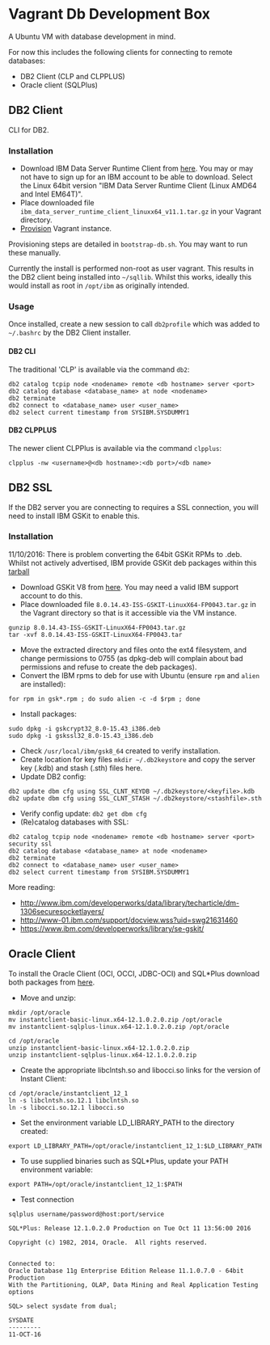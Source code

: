 # Vagrant Db Development Box

A Ubuntu VM with database development in mind.

For now this includes the following clients for connecting to remote databases:

* DB2 Client (CLP and CLPPLUS)
* Oracle client (SQLPlus) 

## DB2 Client

CLI for DB2.

### Installation

* Download IBM Data Server Runtime Client from [here](http://www-01.ibm.com/support/docview.wss?uid=swg21385217). You may or may not have to sign up for an IBM account to be able to download. Select the Linux 64bit version "IBM Data Server Runtime Client (Linux AMD64 and Intel EM64T)". 
* Place downloaded file ```ibm_data_server_runtime_client_linuxx64_v11.1.tar.gz``` in your Vagrant directory.
* [Provision](../README.markdown) Vagrant instance.

Provisioning steps are detailed in ```bootstrap-db.sh```. You may want to run these manually.

Currently the install is performed non-root as user vagrant. This results in the DB2 client being installed into ```~/sqllib```. Whilst this works, ideally this would install as root in ```/opt/ibm``` as originally intended.

### Usage

Once installed, create a new session to call ```db2profile``` which was added to ```~/.bashrc``` by the DB2 Client installer. 

#### DB2 CLI

The traditional 'CLP' is available via the command ```db2```:

```
db2 catalog tcpip node <nodename> remote <db hostname> server <port>
db2 catalog database <database_name> at node <nodename>
db2 terminate
db2 connect to <database_name> user <user_name>
db2 select current timestamp from SYSIBM.SYSDUMMY1
```

#### DB2 CLPPLUS

The newer client CLPPlus is available via the command ```clpplus```:

```
clpplus -nw <username>@<db hostname>:<db port>/<db name>
```

## DB2 SSL

If the DB2 server you are connecting to requires a SSL connection, you will need to install IBM GSKit to enable this.

### Installation

11/10/2016: There is problem converting the 64bit GSKit RPMs to .deb. Whilst not actively advertised, IBM provide GSKit deb packages within this [tarball](ftp://public.dhe.ibm.com/storage/tivoli-storage-management/maintenance/client/v7r1/Linux/LinuxX86_DEB/BA/v716/7.1.6.0-TIV-TSMBAC-LinuxX86_DEB.tar)

* Download GSKit V8 from [here](http://www.ibm.com/support/fixcentral/swg/selectFixes?product=ibm/Tivoli/IBM+Global+Security+Kit&function=fixId&fixids=8.0.14.*-GSKIT-Linux*). You may need a valid IBM support account to do this.
* Place downloaded file ```8.0.14.43-ISS-GSKIT-LinuxX64-FP0043.tar.gz``` in the Vagrant directory so that is it accessible via the VM instance.
```
gunzip 8.0.14.43-ISS-GSKIT-LinuxX64-FP0043.tar.gz
tar -xvf 8.0.14.43-ISS-GSKIT-LinuxX64-FP0043.tar
```
* Move the extracted directory and files onto the ext4 filesystem, and change permissions to 0755 (as dpkg-deb will complain about bad permissions and refuse to create the deb packages).
* Convert the IBM rpms to deb for use with Ubuntu (ensure ```rpm``` and ```alien``` are installed):
```
for rpm in gsk*.rpm ; do sudo alien -c -d $rpm ; done
```

* Install packages:
```
sudo dpkg -i gskcrypt32_8.0-15.43_i386.deb
sudo dpkg -i gskssl32_8.0-15.43_i386.deb
```
* Check ```/usr/local/ibm/gsk8_64``` created to verify installation.
* Create location for key files ```mkdir ~/.db2keystore``` and copy the server key (.kdb) and stash (.sth) files here.
* Update DB2 config:
```
db2 update dbm cfg using SSL_CLNT_KEYDB ~/.db2keystore/<keyfile>.kdb
db2 update dbm cfg using SSL_CLNT_STASH ~/.db2keystore/<stashfile>.sth
```
* Verify config update:
```db2 get dbm cfg```
* (Re)catalog databases with SSL:
```
db2 catalog tcpip node <nodename> remote <db hostname> server <port> security ssl
db2 catalog database <database_name> at node <nodename>
db2 terminate
db2 connect to <database_name> user <user_name>
db2 select current timestamp from SYSIBM.SYSDUMMY1
```

More reading:

* http://www.ibm.com/developerworks/data/library/techarticle/dm-1306securesocketlayers/
* http://www-01.ibm.com/support/docview.wss?uid=swg21631460
* https://www.ibm.com/developerworks/library/se-gskit/

## Oracle Client

To install the Oracle Client (OCI, OCCI, JDBC-OCI) and SQL*Plus download both packages from [here](http://www.oracle.com/technetwork/topics/linuxx86-64soft-092277.html).

* Move and unzip:

```
mkdir /opt/oracle
mv instantclient-basic-linux.x64-12.1.0.2.0.zip /opt/oracle
mv instantclient-sqlplus-linux.x64-12.1.0.2.0.zip /opt/oracle

cd /opt/oracle
unzip instantclient-basic-linux.x64-12.1.0.2.0.zip
unzip instantclient-sqlplus-linux.x64-12.1.0.2.0.zip
```

* Create the appropriate libclntsh.so and libocci.so links for the version of Instant Client:
```
cd /opt/oracle/instantclient_12_1
ln -s libclntsh.so.12.1 libclntsh.so
ln -s libocci.so.12.1 libocci.so
```

* Set the environment variable LD_LIBRARY_PATH to the directory created:
```
export LD_LIBRARY_PATH=/opt/oracle/instantclient_12_1:$LD_LIBRARY_PATH
```

* To use supplied binaries such as SQL*Plus, update your PATH environment variable:
```
export PATH=/opt/oracle/instantclient_12_1:$PATH
```

* Test connection
```
sqlplus username/password@host:port/service

SQL*Plus: Release 12.1.0.2.0 Production on Tue Oct 11 13:56:00 2016

Copyright (c) 1982, 2014, Oracle.  All rights reserved.


Connected to:
Oracle Database 11g Enterprise Edition Release 11.1.0.7.0 - 64bit Production
With the Partitioning, OLAP, Data Mining and Real Application Testing options

SQL> select sysdate from dual;

SYSDATE
---------
11-OCT-16
```
